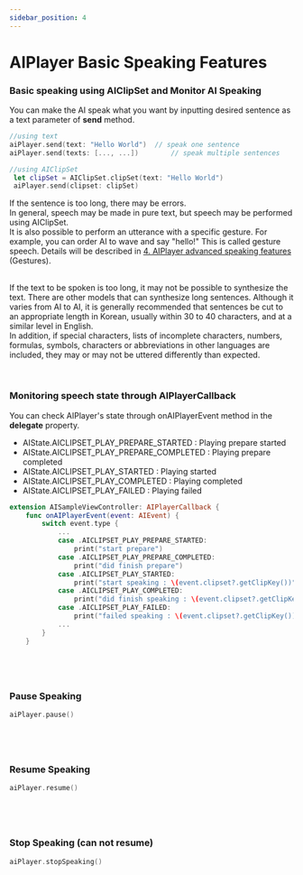 ```yaml
---
sidebar_position: 4
---
```


# AIPlayer Basic Speaking Features

### Basic speaking using AIClipSet and Monitor AI Speaking

You can make the AI speak what you want by inputting desired sentence as a text parameter of **send** method.

```Swift
//using text
aiPlayer.send(text: "Hello World")	// speak one sentence
aiPlayer.send(texts: [..., ...])		// speak multiple sentences

//using AIClipSet
 let clipSet = AIClipSet.clipSet(text: "Hello World")
 aiPlayer.send(clipset: clipSet)
```

If the sentence is too long, there may be errors. <br/>
In general, speech may be made in pure text, but speech may be performed using AIClipSet. <br/>
It is also possible to perform an utterance with a specific gesture. For example, you can order AI to wave and say "hello!" This is called gesture speech. Details will be described in [4. AIPlayer advanced speaking features](../apis/aigesture) (Gestures). <br/> <br/>

If the text to be spoken is too long, it may not be possible to synthesize the text. There are other models that can synthesize long sentences. Although it varies from AI to AI, it is generally recommended that sentences be cut to an appropriate length in Korean, usually within 30 to 40 characters, and at a similar level in English. <br/>
In addition, if special characters, lists of incomplete characters, numbers, formulas, symbols, characters or abbreviations in other languages are included, they may or may not be uttered differently than expected.


<br/>

### Monitoring speech state through AIPlayerCallback

You can check AIPlayer's state through onAIPlayerEvent method in the **delegate** property.

- AIState.AICLIPSET_PLAY_PREPARE_STARTED : Playing prepare started
- AIState.AICLIPSET_PLAY_PREPARE_COMPLETED : Playing prepare completed
- AIState.AICLIPSET_PLAY_STARTED : Playing started
- AIState.AICLIPSET_PLAY_COMPLETED : Playing completed
- AIState.AICLIPSET_PLAY_FAILED : Playing failed

```Swift
extension AISampleViewController: AIPlayerCallback {
	func onAIPlayerEvent(event: AIEvent) {
	    switch event.type {
	    	...
	    	case .AICLIPSET_PLAY_PREPARE_STARTED:
                print("start prepare")
            case .AICLIPSET_PLAY_PREPARE_COMPLETED:
                print("did finish prepare")
            case .AICLIPSET_PLAY_STARTED:
                print("start speaking : \(event.clipset?.getClipKey())")
            case .AICLIPSET_PLAY_COMPLETED:
                print("did finish speaking : \(event.clipset?.getClipKey())")
			case .AICLIPSET_PLAY_FAILED:
				print("failed speaking : \(event.clipset?.getClipKey())")
	    	...
	    }
	}
```

#
<br/>

### Pause Speaking

```Swift
aiPlayer.pause()
```

#
<br/>

### Resume Speaking

```Swift
aiPlayer.resume()
```

#
<br/>

### Stop Speaking (can not resume)

```Swift
aiPlayer.stopSpeaking()
```
